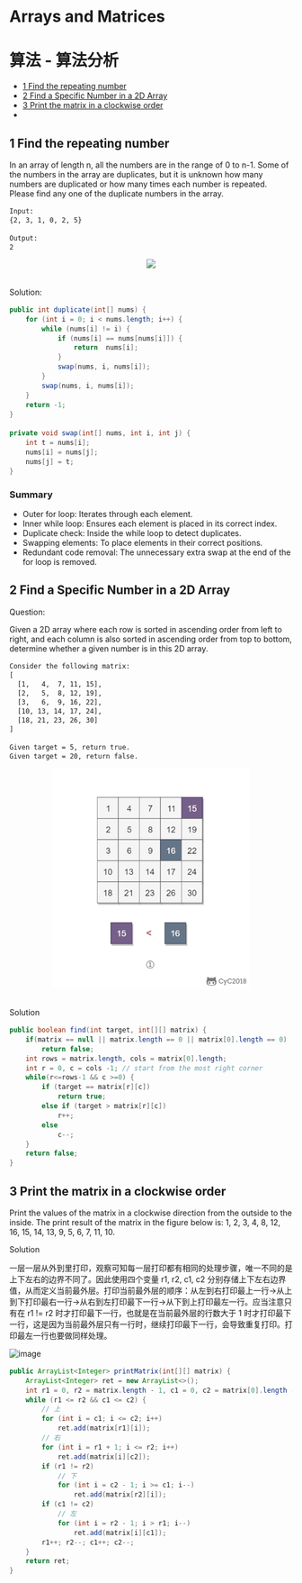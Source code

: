 # Arrays and Matrices

# 算法 - 算法分析
<!-- GFM-TOC -->
* [1 Find the repeating number](#1-Find-the-repeating-number)
* [2 Find a Specific Number in a 2D Array](#2-Find-a-Specific-Number-in-a-2D-Array)
* [3 Print the matrix in a clockwise order](#3-Print-the-matrix-in-a-clockwise-order)
* 

<!-- GFM-TOC -->




## 1 Find the repeating number

In an array of length n, all the numbers are in the range of 0 to n-1. Some of the numbers in the array are duplicates, but it is unknown how many numbers are duplicated or how many times each number is repeated. Please find any one of the duplicate numbers in the array.


```
Input:
{2, 3, 1, 0, 2, 5}

Output:
2
```

<div align="center"> <img src="https://cs-notes-1256109796.cos.ap-guangzhou.myqcloud.com/643b6f18-f933-4ac5-aa7a-e304dbd7fe49.gif" width="350px"> </div><br>

Solution: 

```java
public int duplicate(int[] nums) {
    for (int i = 0; i < nums.length; i++) {
        while (nums[i] != i) {
            if (nums[i] == nums[nums[i]]) {
                return  nums[i];
            }
            swap(nums, i, nums[i]);
        }
        swap(nums, i, nums[i]);
    }
    return -1;
}

private void swap(int[] nums, int i, int j) {
    int t = nums[i];
    nums[i] = nums[j];
    nums[j] = t;
}
```

### Summary

- Outer for loop: Iterates through each element.
- Inner while loop: Ensures each element is placed in its correct index.
- Duplicate check: Inside the while loop to detect duplicates.
- Swapping elements: To place elements in their correct positions.
- Redundant code removal: The unnecessary extra swap at the end of the for loop is removed.

## 2 Find a Specific Number in a 2D Array

Question:

Given a 2D array where each row is sorted in ascending order from left to right, and each column is also sorted in ascending order from top to bottom, determine whether a given number is in this 2D array.

```
Consider the following matrix:
[
  [1,   4,  7, 11, 15],
  [2,   5,  8, 12, 19],
  [3,   6,  9, 16, 22],
  [10, 13, 14, 17, 24],
  [18, 21, 23, 26, 30]
]

Given target = 5, return true.
Given target = 20, return false.
```



<div align="center"> <img src="https://raw.githubusercontent.com/kiaky0/Programming/main/souce/68747470733a2f2f63732d6e6f7465732d313235363130393739362e636f732e61702d6775616e677a686f752e6d7971636c6f75642e636f6d2f33356138633731312d306463302d343631332d393566332d6265393663366336653130342e676966.gif" width="350px"> </div><br>

Solution

```java
public boolean find(int target, int[][] matrix) {
	if(matrix == null || matrix.length == 0 || matrix[0].length == 0)
		return false;
	int rows = matrix.length, cols = matrix[0].length;
	int r = 0, c = cols -1; // start from the most right corner
	while(r<=rows-1 && c >=0) {
		if (target == matrix[r][c])
            return true;
		else if (target > matrix[r][c])
			r++;
		else
			c--;
	}
	return false;
}
```

## 3 Print the matrix in a clockwise order

Print the values of the matrix in a clockwise direction from the outside to the inside. The print result of the matrix in the figure below is: 1, 2, 3, 4, 8, 12, 16, 15, 14, 13, 9, 5, 6, 7, 11, 10.


Solution

一层一层从外到里打印，观察可知每一层打印都有相同的处理步骤，唯一不同的是上下左右的边界不同了。因此使用四个变量 r1, r2, c1, c2 分别存储上下左右边界值，从而定义当前最外层。打印当前最外层的顺序：从左到右打印最上一行->从上到下打印最右一行->从右到左打印最下一行->从下到上打印最左一行。应当注意只有在 r1 != r2 时才打印最下一行，也就是在当前最外层的行数大于 1 时才打印最下一行，这是因为当前最外层只有一行时，继续打印最下一行，会导致重复打印。打印最左一行也要做同样处理。

![image](https://github.com/kiaky0/Programming/assets/109141627/309d7a15-98ce-4293-970e-b3c68e5d7856)



```java
public ArrayList<Integer> printMatrix(int[][] matrix) {
    ArrayList<Integer> ret = new ArrayList<>();
    int r1 = 0, r2 = matrix.length - 1, c1 = 0, c2 = matrix[0].length - 1;
    while (r1 <= r2 && c1 <= c2) {
        // 上
        for (int i = c1; i <= c2; i++)
            ret.add(matrix[r1][i]);
        // 右
        for (int i = r1 + 1; i <= r2; i++)
            ret.add(matrix[i][c2]);
        if (r1 != r2)
            // 下
            for (int i = c2 - 1; i >= c1; i--)
                ret.add(matrix[r2][i]);
        if (c1 != c2)
            // 左
            for (int i = r2 - 1; i > r1; i--)
                ret.add(matrix[i][c1]);
        r1++; r2--; c1++; c2--;
    }
    return ret;
}
```



